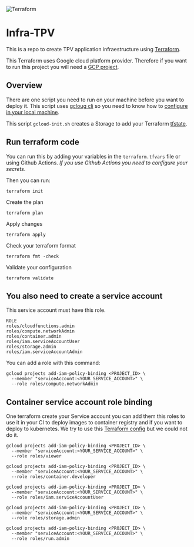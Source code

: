 ![Terraform](https://github.com/kevinccbsg/infra-tpv/workflows/Terraform/badge.svg)

# Infra-TPV

This is a repo to create TPV application infraestructure using [Terraform](https://www.terraform.io/).

This Terraform uses Google cloud platform provider. Therefore if you want to run this project you will need a [GCP project](https://cloud.google.com/resource-manager/docs/creating-managing-projects).

## Overview

There are one script you need to run on your machine before you want to deploy it. This script uses [gcloug cli](https://www.google.com/search?q=gcloud+cli&oq=gcloud+cli&aqs=chrome.0.69i59j0j69i59j0l4j69i60.1718j0j4&sourceid=chrome&ie=UTF-8) so you need to know how to [configure in your local machine](https://cloud.google.com/sdk/docs/how-to).

This script `gcloud-init.sh` creates a Storage to add your Terraform [tfstate](https://www.terraform.io/docs/state/index.html).

## Run terraform code

You can run this by adding your variables in the `terraform.tfvars` file or using Github Actions. *If you use Github Actions you need to configure your secrets*.

Then you can run:

```
terraform init
```

Create the plan

```
terraform plan
```

Apply changes

```
terraform apply
```

Check your terraform format

```
terraform fmt -check
```

Validate your configuration

```
terraform validate
```

## You also need to create a service account

This service account must have this role.

```
ROLE
roles/cloudfunctions.admin
roles/compute.networkAdmin
roles/container.admin
roles/iam.serviceAccountUser
roles/storage.admin
roles/iam.serviceAccountAdmin
```

You can add a role with this command:

```
gcloud projects add-iam-policy-binding <PROJECT_ID> \
  --member "serviceAccount:<YOUR_SERVICE_ACCOUNT>" \
  --role roles/compute.networkAdmin
```

## Container service account role binding

One terraform create your Service account you can add them this roles to use it in your CI to deploy images to container registry and if you want to deploy to kubernetes. We try to use this [Terraform config](https://www.terraform.io/docs/providers/google/r/google_service_account_iam.html) but we could not do it.

```
gcloud projects add-iam-policy-binding <PROJECT_ID> \
  --member "serviceAccount:<YOUR_SERVICE_ACCOUNT>" \
  --role roles/viewer

gcloud projects add-iam-policy-binding <PROJECT_ID> \
  --member "serviceAccount:<YOUR_SERVICE_ACCOUNT>" \
  --role roles/container.developer

gcloud projects add-iam-policy-binding <PROJECT_ID> \
  --member "serviceAccount:<YOUR_SERVICE_ACCOUNT>" \
  --role roles/iam.serviceAccountUser

gcloud projects add-iam-policy-binding <PROJECT_ID> \
  --member "serviceAccount:<YOUR_SERVICE_ACCOUNT>" \
  --role roles/storage.admin

gcloud projects add-iam-policy-binding <PROJECT_ID> \
  --member "serviceAccount:<YOUR_SERVICE_ACCOUNT>" \
  --role roles/run.admin
```
